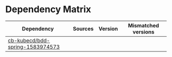 # Dependency Matrix

Dependency | Sources | Version | Mismatched versions
---------- | ------- | ------- | -------------------
[cb-kubecd/bdd-spring-1583974573](https://github.com/cb-kubecd/bdd-spring-1583974573.git) |  | []() | 
